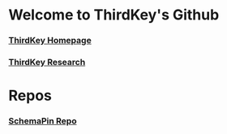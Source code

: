 # Welcome to ThirdKey's Github

### [ThirdKey Homepage](https://thirdkey.ai)  
### [ThirdKey Research](https://research.thirdkey.ai)  

# Repos
### [SchemaPin Repo](https://github.com/ThirdKeyAI/SchemaPin)  
